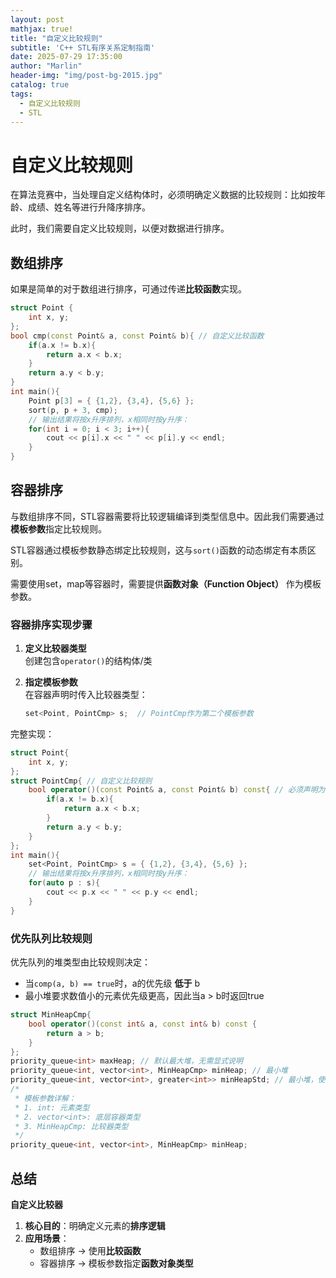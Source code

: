 ```yaml
---
layout: post
mathjax: true!
title: "自定义比较规则"
subtitle: 'C++ STL有序关系定制指南'
date: 2025-07-29 17:35:00
author: "Marlin"
header-img: "img/post-bg-2015.jpg"
catalog: true
tags:
  - 自定义比较规则
  - STL
---
```



# 自定义比较规则

在算法竞赛中，当处理自定义结构体时，必须明确定义数据的比较规则：比如按年龄、成绩、姓名等进行升降序排序。

此时，我们需要自定义比较规则，以便对数据进行排序。

## 数组排序

如果是简单的对于数组进行排序，可通过传递**比较函数**实现。
```cpp
struct Point {
    int x, y;
};
bool cmp(const Point& a, const Point& b){ // 自定义比较函数
    if(a.x != b.x){
        return a.x < b.x;
    }
    return a.y < b.y;
}
int main(){
    Point p[3] = { {1,2}, {3,4}, {5,6} };
    sort(p, p + 3, cmp);
    // 输出结果将按x升序排列，x相同时按y升序：
    for(int i = 0; i < 3; i++){
        cout << p[i].x << " " << p[i].y << endl;
    }
}
```

## 容器排序
与数组排序不同，STL容器需要将比较逻辑编译到类型信息中。因此我们需要通过**模板参数**指定比较规则。

STL容器通过模板参数静态绑定比较规则，这与`sort()`函数的动态绑定有本质区别。

需要使用set，map等容器时，需要提供**函数对象（Function Object）** 作为模板参数。

### 容器排序实现步骤

1. **定义比较器类型**  
   创建包含`operator()`的结构体/类

2. **指定模板参数**  
   在容器声明时传入比较器类型：
   ```cpp
   set<Point, PointCmp> s;  // PointCmp作为第二个模板参数
   ```

完整实现：
```cpp
struct Point{
    int x, y;
};
struct PointCmp{ // 自定义比较规则
    bool operator()(const Point& a, const Point& b) const{ // 必须声明为const成员函数
        if(a.x != b.x){
            return a.x < b.x;
        }
        return a.y < b.y;
    }
};
int main(){
    set<Point, PointCmp> s = { {1,2}, {3,4}, {5,6} };
    // 输出结果将按x升序排列，x相同时按y升序：
    for(auto p : s){
        cout << p.x << " " << p.y << endl;
    }
}
```

### 优先队列比较规则
优先队列的堆类型由比较规则决定：
- 当`comp(a, b) == true`时，a的优先级 **低于** b
- 最小堆要求数值小的元素优先级更高，因此当a > b时返回true

```cpp
struct MinHeapCmp{
    bool operator()(const int& a, const int& b) const {
        return a > b;
    }
};
priority_queue<int> maxHeap; // 默认最大堆，无需显式说明
priority_queue<int, vector<int>, MinHeapCmp> minHeap; // 最小堆
priority_queue<int, vector<int>, greater<int>> minHeapStd; // 最小堆，使用标准库中的比较规则
/*
 * 模板参数详解：
 * 1. int: 元素类型
 * 2. vector<int>: 底层容器类型
 * 3. MinHeapCmp: 比较器类型
 */
priority_queue<int, vector<int>, MinHeapCmp> minHeap;
```

## 总结
**自定义比较器**

1. **核心目的**：明确定义元素的**排序逻辑**  
2. **应用场景**：
   - 数组排序 → 使用**比较函数**
   - 容器排序 → 模板参数指定**函数对象类型**